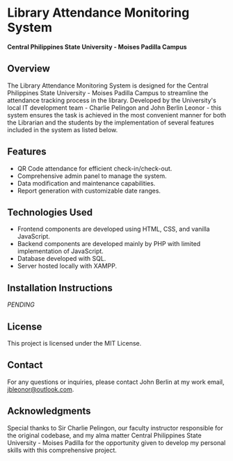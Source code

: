 # Library Attendance Monitoring System

**Central Philippines State University - Moises Padilla Campus**

## Overview

The Library Attendance Monitoring System is designed for the Central Philippines State University - Moises Padilla Campus to streamline the attendance tracking process in the library. Developed by the University's local IT development team - Charlie Pelingon and John Berlin Leonor - this system ensures the task is achieved in the most convenient manner for both the Librarian and the students by the implementation of several features included in the system as listed below.

## Features

- QR Code attendance for efficient check-in/check-out.
- Comprehensive admin panel to manage the system.
- Data modification and maintenance capabilities.
- Report generation with customizable date ranges.

## Technologies Used

- Frontend components are developed using HTML, CSS, and vanilla JavaScript.
- Backend components are developed mainly by PHP with limited implementation of JavaScript.
- Database developed with SQL.
- Server hosted locally with XAMPP.

## Installation Instructions

_PENDING_

## License

This project is licensed under the MIT License.

## Contact

For any questions or inquiries, please contact John Berlin at my work email, jbleonor@outlook.com.

## Acknowledgments

Special thanks to Sir Charlie Pelingon, our faculty instructor responsible for the original codebase, and my alma matter Central Philippines State University - Moises Padilla for the opportunity given to develop my personal skills with this comprehensive project.
